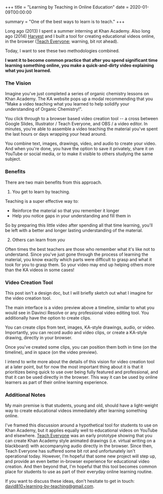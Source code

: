 +++
title = "Learning by Teaching in Online Education"
date = 2020-01-09T00:00:00

summary = "One of the best ways to learn is to teach."
+++


Long ago (2013) I spent a summer interning at Khan Academy.
Also long ago (2014) [Harvest](https://twitter.com/harvest_zhang) and I built a tool for creating educational videos online, in the browser ([Teach Everyone](/projects/teach-everyone); warning, bit rot ahead).

Today, I want to see these two methodologies combined.

**I want it to become common practice that after you spend significant time learning something online, you make a quick-and-dirty video explaining what you just learned.**

### The Vision

Imagine you've just completed a series of organic chemistry lessons on Khan Academy. The KA website pops up a modal recommending that you "Make a video teaching what you learned to help solidify your understanding of Organic Chemistry!".

You click through to a browser based video creation tool -- a cross between Google Slides, Illustrator / Teach Everyone, and OBS / a video editor.
In minutes, you're able to assemble a video teaching the material you've spent the last hours or days wrapping your head around.

You combine text, images, drawings, video, and audio to create your video. And when you're done, you have the option to save it privately, share it on YouTube or social media, or to make it visible to others studying the same subject.


### Benefits

There are two main benefits from this approach.

1. You get to learn by teaching.

Teaching is a super effective way to:

- Reinforce the material so that you remember it longer
- Help you notice gaps in your understanding and fill them in

So by preparing this little video after spending all that time learning, you'll be left with a better and longer lasting understanding of the material.

2. Others can learn from *you*

Often times the best teachers are those who remember what it's like not to understand. Since you've just gone through the process of learning the material, you know exactly which parts were difficult to grasp and what it took for you to grasp them. So your video may end up helping others more than the KA videos in some cases!


### Video Creation Tool

This post isn't a design doc, but I will briefly sketch out what I imagine for the video creation tool.

The main interface is a video preview above a timeline, similar to what you would see in Davinci Resolve or any professional video editing tool. You additionally have the option to create clips.

You can create clips from text, images, KA-style drawings, audio, or video. Importantly, you can record audio and video clips, or create a KA-style drawing, directly in your browser.

Once you've created some clips, you can position them both in time (on the timeline), and in space (on the video preview).

I intend to write more about the details of this vision for video creation tool at a later point, but for now the most important thing about it is that it prioritizes being quick to use over being fully featured and professional, and that it can be used directly in the browser. This way it can be used by online learners as part of their online learning experience.


### Additional Notes

My main premise is that students, young and old, should have a light-weight way to create educational videos immediately after learning something online.

I've framed this discussion around a hypothetical tool for students to use on Khan Academy, but it applies equally well to educational videos on YouTube and elsewhere. [Teach Everyone](/projects/teach-everyone) was an early prototype showing that you can create Khan Academy style animated drawings (i.e. virtual writing on a blackboard) with accompanying audio directly in the browser. Since then, Teach Everyone has suffered some bit rot and unfortunately isn't operational today. However, I'm hopeful that some new project will step up, and provide an even better in-browser experience for educational video creation. And then beyond that, I'm hopeful that this tool becomes common place for students to use as part of their everyday online learning routine.

If you want to discuss these ideas, don't hesitate to get in touch: david810+learning-by-teaching@gmail.com.
